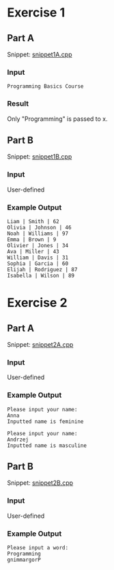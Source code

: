 # Exercise 1
## Part A
Snippet: [snippet1A.cpp](https://www.github.com/ArtainR/SchoolProjects/blob/main/cpp/18-01-2021/snippet1A.cpp)

### Input
`Programming Basics Course`

### Result
Only "Programming" is passed to x.

## Part B
Snippet: [snippet1B.cpp](https://www.github.com/ArtainR/SchoolProjects/blob/main/cpp/18-01-2021/snippet1B.cpp)

### Input
User-defined

### Example Output
```
Liam | Smith | 62
Olivia | Johnson | 46
Noah | Williams | 97
Emma | Brown | 9
Olivier | Jones | 34
Ava | Miller | 43
William | Davis | 31
Sophia | Garcia | 60
Elijah | Rodriguez | 87
Isabella | Wilson | 89
```

# Exercise 2
## Part A
Snippet: [snippet2A.cpp](https://www.github.com/ArtainR/SchoolProjects/blob/main/cpp/18-01-2021/snippet2A.cpp)

### Input
User-defined

### Example Output
```
Please input your name:
Anna
Inputted name is feminine
```
```
Please input your name:
Andrzej
Inputted name is masculine
```

## Part B
Snippet: [snippet2B.cpp](https://www.github.com/ArtainR/SchoolProjects/blob/main/cpp/18-01-2021/snippet2B.cpp)

### Input
User-defined

### Example Output
```
Please input a word:
Programming
gnimmargorP
```
